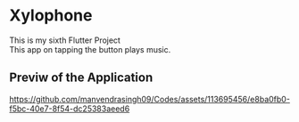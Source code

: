 # Xylophone

This is my sixth Flutter Project
<br>This app on tapping the button plays music.

## Previw of the Application
https://github.com/manvendrasingh09/Codes/assets/113695456/e8ba0fb0-f5bc-40e7-8f54-dc25383aeed6
